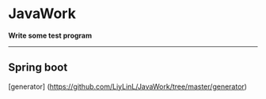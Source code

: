 # JavaWork

**Write some test program**

---
## Spring boot
[generator]
(https://github.com/LiyLinL/JavaWork/tree/master/generator)
